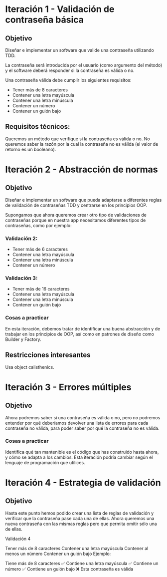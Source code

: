 # Iteración 1 - Validación de contraseña básica
## Objetivo
Diseñar e implementar un software que valide una contraseña utilizando TDD.

La contraseña será introducida por el usuario (como argumento del método) y el software deberá responder si la contraseña es válida o no.

Una contraseña válida debe cumplir los siguientes requisitos:

* Tener más de 8 caracteres
* Contener una letra mayúscula
* Contener una letra minúscula
* Contener un número
* Contener un guión bajo
## Requisitos técnicos:
Queremos un método que verifique si la contraseña es válida o no.
No queremos saber la razón por la cual la contraseña no es válida (el valor de retorno es un booleano).
# Iteración 2 - Abstracción de normas
## Objetivo
Diseñar e implementar un software que pueda adaptarse a diferentes reglas de validación de contraseñas TDD y centrarse en los principios OOP.

Supongamos que ahora queremos crear otro tipo de validaciones de contraseñas porque en nuestra app necesitamos diferentes tipos de contraseñas, como por ejemplo:

### Validación 2:

* Tener más de 6 caracteres
* Contener una letra mayúscula
* Contener una letra minúscula
* Contener un número

### Validación 3:

* Tener más de 16 caracteres
* Contener una letra mayúscula
* Contener una letra minúscula
* Contener un guión bajo

### Cosas a practicar
En esta iteración, debemos tratar de identificar una buena abstracción y de trabajar en los principios de OOP, así como en patrones de diseño como Builder y Factory.

## Restricciones interesantes
Usa object calisthenics.

# Iteración 3 - Errores múltiples
## Objetivo
Ahora podremos saber si una contraseña es válida o no, pero no podremos entender por qué deberíamos devolver una lista de errores para cada contraseña no válida, para poder saber por qué la contraseña no es válida.

### Cosas a practicar
Identifica qué tan mantenible es el código que has construido hasta ahora, y cómo se adapta a los cambios. Esta iteración podría cambiar según el lenguaje de programación que utilices.

# Iteración 4 - Estrategia de validación
## Objetivo
Hasta este punto hemos podido crear una lista de reglas de validación y verificar que la contraseña pase cada una de ellas. Ahora queremos una nueva contraseña con las mismas reglas pero que permita omitir sólo una de ellas.

Validación 4

Tener más de 8 caracteres
Contener una letra mayúscula
Contener al menos un número
Contener un guión bajo
Ejemplo:

Tiene más de 8 caracteres ✅
Contiene una letra mayúscula ✅
Contiene un número ✅
Contiene un guión bajo ❌
Esta contraseña es válida

